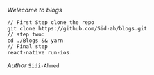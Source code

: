 _Welecome to blogs_

```
// First Step clone the repo
git clone https://github.com/Sid-ah/blogs.git
// step two:
cd ./Blogs && yarn
// Final step
react-native run-ios
```

_Author_
`Sidi-Ahmed`
